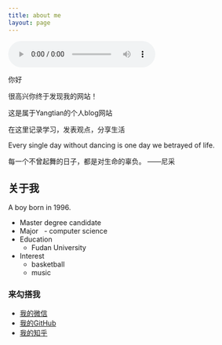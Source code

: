 ```yaml
---
title: about me
layout: page
---
```






<audio id="audio" controls="controls" autoplay="autoplay" preload="auto" loop="loop">
      <source id="mp3" src="https://Yangtianblog.github.io/24268288c44aa0171260bb17f30bfbaa.mp3"><h5>我很好听</h5>
</audio>
 
 
 你好

 很高兴你终于发现我的网站！

 这是属于Yangtian的个人blog网站
 
 在这里记录学习，发表观点，分享生活
 
 Every single day without dancing is one day we betrayed of life.
  
 每一个不曾起舞的日子，都是对生命的辜负。                   ——尼采
 

 <h2>关于我</h2>
  
  A  boy born in 1996.
 
-  Master degree candidate
-  Major
   - computer science
-  Education
   - Fudan University
-  Interest
   - basketball
   - music


  <h3>来勾搭我</h3>
<div id="alert" style="width:100px;height:100px;margin:600 auto;position: absolute;display: none;background:url(https://github.com/Yangtiancoder/Yangtiancoder.github.io/blob/master/assets/images/wexin.jpg?raw=true) no-repeat;"></div>

* <i class="fa fa-weixin " aria-hidden="true"></i><a id="weixin" href="https://github.com/Yangtiancoder/Yangtiancoder.github.io/blob/master/assets/images/wexin.jpg?raw=true" target="_parent" shape="rect" title="Yangtian的微信"> 我的微信</a></div>
* <i class="fa fa-github " aria-hidden="true"></i><a href="https://github.com/Yangtianblog" target="_blank" title="Yangtian的github">  我的GitHub</a>
* <i class="fa fa-search " aria-hidden="true"></i><a href="https://www.zhihu.com/people/Yangtiancoder/activities" target="_blank" title="我的知乎">  我的知乎</a>

<script   src="https://code.jquery.com/jquery-3.3.1.min.js"   integrity="sha256-FgpCb/KJQlLNfOu91ta32o/NMZxltwRo8QtmkMRdAu8="   crossorigin="anonymous"></script>
<script>
	$("#weixin").on("click",function(){
		$("#alert").fadeToggle();
	})
</script>
